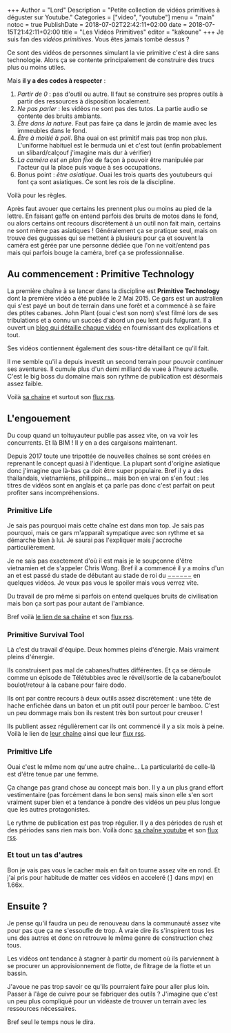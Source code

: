 +++
Author = "Lord"
Description = "Petite collection de vidéos primitives à déguster sur Youtube."
Categories = ["video", "youtube"]
menu = "main"
notoc = true
PublishDate = 2018-07-02T22:42:11+02:00
date = 2018-07-15T21:42:11+02:00
title = "Les Vidéos Primitives"
editor = "kakoune"
+++
Je suis fan des *vidéos primitives*.
Vous êtes jamais tombé dessus ?

Ce sont des vidéos de personnes simulant la vie primitive c'est à dire sans technologie.
Alors ça se contente principalement de construire des trucs plus ou moins utiles.

Mais **il y a des codes à respecter** : 

  1. *Partir de 0* : pas d'outil ou autre. Il faut se construire ses propres outils à partir des ressources à disposition localement.
  2. *Ne pas parler* : les vidéos ne sont pas des tutos. La partie audio se contente des bruits ambiants.
  3. *Être dans la nature*. Faut pas faire ça dans le jardin de mamie avec les immeubles dans le fond.
  4. *Être à moitié à poil*. Bha ouai on est primitif mais pas trop non plus. L'uniforme habituel est le bermuda uni et c'est tout (enfin probablement un slibard/calçouf j'imagine mais dur à vérifier)
  5. *La caméra est en plan fixe* de façon à pouvoir être manipulée par l'acteur qui la place puis vaque à ses occupations.
  6. Bonus point : *être asiatique*. Ouai les trois quarts des youtubeurs qui font ça sont asiatiques. Ce sont les rois de la discipline. 
 
Voilà pour les règles.

Après faut avouer que certains les prennent plus ou moins au pied de la lettre.
En faisant gaffe on entend parfois des bruits de motos dans le fond, ou alors certains ont recours discrètement à un outil non fait main, certains ne sont même pas asiatiques !
Généralement ça se pratique seul, mais on trouve des gugusses qui se mettent à plusieurs pour ça et souvent la caméra est gérée par une personne dédiée que l'on ne voit/entend pas mais qui parfois bouge la caméra, bref ça se professionnalise.

## Au commencement : Primitive Technology
La première chaîne à se lancer dans la discipline est **Primitive Technology** dont la première vidéo a été publiée le 2 Mai 2015.
Ce gars est un australien qui s'est payé un bout de terrain dans une forêt et a commencé à se faire des ptites cabanes.
John Plant (ouai c'est son nom) s'est filmé lors de ses tribulations et a connu un succès d'abord un peu lent puis fulgurant.
Il a ouvert un [blog qui détaille chaque vidéo](https://primitivetechnology.wordpress.com/) en fournissant des explications et tout.

Ses vidéos contiennent également des sous-titre détaillant ce qu'il fait.

Il me semble qu'il a depuis investit un second terrain pour pouvoir continuer ses aventures.
Il cumule plus d'un demi milliard de vuee à l'heure actuelle.
C'est le big boss du domaine mais son rythme de publication est désormais assez faible.

Voilà [sa chaine](https://www.youtube.com/channel/UCAL3JXZSzSm8AlZyD3nQdBA/videos) et surtout son [flux rss](https://www.youtube.com/feeds/videos.xml?channel_id=UCAL3JXZSzSm8AlZyD3nQdBA).

## L'engouement
Du coup quand un toituyauteur publie pas assez vite, on va voir les concurrents.
Et là BIM !
Il y en a des cargaisons maintenant.

Depuis 2017 toute une tripottée de nouvelles chaînes se sont créées en reprenant le concept quasi à l'identique.
La plupart sont d'origine asiatique donc j'imagine que là-bas ça doit être super populaire.
Bref il y a des thailandais, vietnamiens, philippins… mais bon en vrai on s'en fout : les titres de vidéos sont en anglais et ça parle pas donc c'est parfait on peut profiter sans incompréhensions.

### Primitive Life
Je sais pas pourquoi mais cette chaîne est dans mon top.
Je sais pas pourquoi, mais ce gars m'apparaît sympatique avec son rythme et sa démarche bien à lui.
Je saurai pas l'expliquer mais j'accroche particulièrement.

Je ne sais pas exactement d'où il est mais je le soupçonne d'être vietnamien et de s'appeler Chris Wong.
Bref il a commencé il y a moins d'un an et est passé du stade de débutant au stade de roi du <abbr title="ciment">−−−−−−</abbr> en quelques vidéos.
Je veux pas vous le spoiler mais vous verrez vite.

Du travail de pro même si parfois on entend quelques bruits de civilisation mais bon ça sort pas pour autant de l'ambiance.

Bref voilà [le lien de sa chaîne](https://www.youtube.com/user/laws507/videos) et son [flux rss](https://www.youtube.com/feeds/videos.xml?user=laws507). 

### Primitive Survival Tool
Là c'est du travail d'équipe.
Deux hommes pleins d'énergie.
Mais vraiment pleins d'énergie.

Ils construisent pas mal de cabanes/huttes différentes.
Et ça se déroule comme un épisode de Télétubbies avec le réveil/sortie de la cabane/boulot boulot/retour à la cabane pour faire dodo.

Ils ont par contre recours à deux outils assez discrètement : une tête de hache enfichée dans un baton et un ptit outil pour percer le bamboo.
C'est un peu dommage mais bon ils restent très bon surtout pour creuser !

Ils publient assez régulièrement car ils ont commencé il y a six mois à peine.
Voilà le lien de [leur chaîne](https://www.youtube.com/channel/UC6vasuRFx3t3NTISG6iwUeA/videos) ainsi que leur [flux rss](https://www.youtube.com/feeds/videos.xml?channel_id=UC6vasuRFx3t3NTISG6iwUeA).

### Primitive Life
Ouai c'est le même nom qu'une autre chaîne…
La particularité de celle-là est d'être tenue par une femme.

Ça change pas grand chose au concept mais bon.
Il y a un plus grand effort vestimentaire (pas forcément dans le bon sens) mais sinon elle s'en sort vraiment super bien et a tendance à pondre des vidéos un peu plus longue que les autres protagonistes.

Le rythme de publication est pas trop régulier.
Il y a des périodes de rush et des périodes sans rien mais bon.
Voilà donc [sa chaîne youtube](https://www.youtube.com/channel/UCWh8MoOvUv_HEwCN6vBOE1Q/videos) et son [flux rss](https://www.youtube.com/feeds/videos.xml?channel_id=UCWh8MoOvUv_HEwCN6vBOE1Q).

### Et tout un tas d'autres
Bon je vais pas vous le cacher mais en fait on tourne assez vite en rond.
Et j'ai pris pour habitude de matter ces vidéos en acceleré (<samp>]</samp> dans mpv) en 1.66x.

## Ensuite ?
Je pense qu'il faudra un peu de renouveau dans la communauté assez vite pour pas que ça ne s'essoufle de trop.
À vraie dire ils s'inspirent tous les uns des autres et donc on retrouve le même genre de construction chez tous.

Les vidéos ont tendance à stagner à partir du moment où ils parviennent à se procurer un approvisionnement de flotte, de flitrage de la flotte et un bassin.

J'avoue ne pas trop savoir ce qu'ils pourraient faire pour aller plus loin.
Passer à l'âge de cuivre pour se fabriquer des outils ?
J'imagine que c'est un peu plus compliqué pour un vidéaste de trouver un terrain avec les ressources nécessaires.

Bref seul le temps nous le dira.
